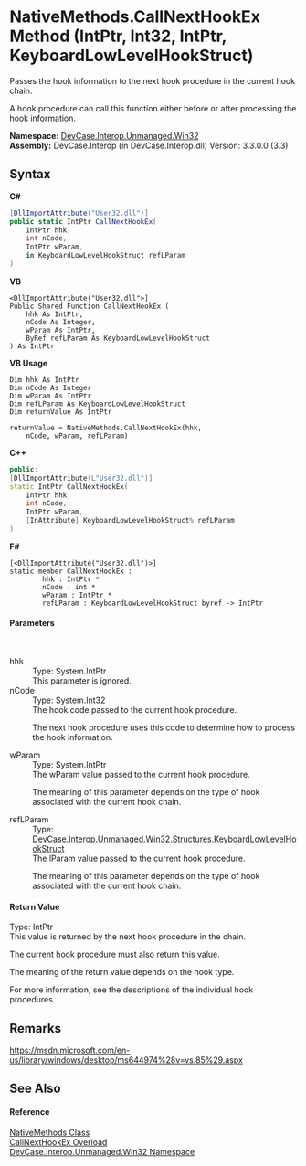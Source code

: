# NativeMethods.CallNextHookEx Method (IntPtr, Int32, IntPtr, KeyboardLowLevelHookStruct)
 

Passes the hook information to the next hook procedure in the current hook chain. 

 A hook procedure can call this function either before or after processing the hook information.

**Namespace:**&nbsp;<a href="N_DevCase_Interop_Unmanaged_Win32">DevCase.Interop.Unmanaged.Win32</a><br />**Assembly:**&nbsp;DevCase.Interop (in DevCase.Interop.dll) Version: 3.3.0.0 (3.3)

## Syntax

**C#**<br />
``` C#
[DllImportAttribute("User32.dll")]
public static IntPtr CallNextHookEx(
	IntPtr hhk,
	int nCode,
	IntPtr wParam,
	in KeyboardLowLevelHookStruct refLParam
)
```

**VB**<br />
``` VB
<DllImportAttribute("User32.dll">]
Public Shared Function CallNextHookEx ( 
	hhk As IntPtr,
	nCode As Integer,
	wParam As IntPtr,
	ByRef refLParam As KeyboardLowLevelHookStruct
) As IntPtr
```

**VB Usage**<br />
``` VB Usage
Dim hhk As IntPtr
Dim nCode As Integer
Dim wParam As IntPtr
Dim refLParam As KeyboardLowLevelHookStruct
Dim returnValue As IntPtr

returnValue = NativeMethods.CallNextHookEx(hhk, 
	nCode, wParam, refLParam)
```

**C++**<br />
``` C++
public:
[DllImportAttribute(L"User32.dll")]
static IntPtr CallNextHookEx(
	IntPtr hhk, 
	int nCode, 
	IntPtr wParam, 
	[InAttribute] KeyboardLowLevelHookStruct% refLParam
)
```

**F#**<br />
``` F#
[<DllImportAttribute("User32.dll")>]
static member CallNextHookEx : 
        hhk : IntPtr * 
        nCode : int * 
        wParam : IntPtr * 
        refLParam : KeyboardLowLevelHookStruct byref -> IntPtr 

```


#### Parameters
&nbsp;<dl><dt>hhk</dt><dd>Type: System.IntPtr<br />This parameter is ignored.</dd><dt>nCode</dt><dd>Type: System.Int32<br />The hook code passed to the current hook procedure. 

 The next hook procedure uses this code to determine how to process the hook information.</dd><dt>wParam</dt><dd>Type: System.IntPtr<br />The wParam value passed to the current hook procedure. 

 The meaning of this parameter depends on the type of hook associated with the current hook chain.</dd><dt>refLParam</dt><dd>Type: <a href="T_DevCase_Interop_Unmanaged_Win32_Structures_KeyboardLowLevelHookStruct">DevCase.Interop.Unmanaged.Win32.Structures.KeyboardLowLevelHookStruct</a><br />The lParam value passed to the current hook procedure. 

 The meaning of this parameter depends on the type of hook associated with the current hook chain.</dd></dl>

#### Return Value
Type: IntPtr<br />This value is returned by the next hook procedure in the chain. 

 The current hook procedure must also return this value. 

 The meaning of the return value depends on the hook type. 

 For more information, see the descriptions of the individual hook procedures.

## Remarks
<a href="https://msdn.microsoft.com/en-us/library/windows/desktop/ms644974%28v=vs.85%29.aspx" target="_blank">https://msdn.microsoft.com/en-us/library/windows/desktop/ms644974%28v=vs.85%29.aspx</a>

## See Also


#### Reference
<a href="T_DevCase_Interop_Unmanaged_Win32_NativeMethods">NativeMethods Class</a><br /><a href="Overload_DevCase_Interop_Unmanaged_Win32_NativeMethods_CallNextHookEx">CallNextHookEx Overload</a><br /><a href="N_DevCase_Interop_Unmanaged_Win32">DevCase.Interop.Unmanaged.Win32 Namespace</a><br />